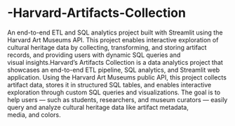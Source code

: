 # -Harvard-Artifacts-Collection
An end-to-end ETL and SQL analytics project built with Streamlit using the Harvard Art Museums API. This project enables interactive exploration of cultural heritage data by collecting, transforming, and storing artifact records, and providing users with dynamic SQL queries and visual insights.Harvard’s Artifacts Collection is a data analytics project that showcases an end-to-end ETL pipeline, SQL analytics, and Streamlit web application. Using the Harvard Art Museums public API, this project collects artifact data, stores it in structured SQL tables, and enables interactive exploration through custom SQL queries and visualizations.
The goal is to help users — such as students, researchers, and museum curators — easily query and analyze cultural heritage data like artifact metadata, media, and colors.
